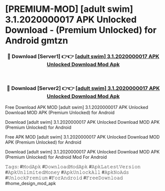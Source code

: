 # [PREMIUM-MOD] [adult swim] 3.1.2020000017 APK Unlocked Download - (Premium Unlocked) for Android gmtzn



<div align="center">
<h3>🔴 Download [Server1] 👉👉 <a href="https://momento.my/?title=[adult_swim]_3.1.2020000017_APK_Unlocked_Download">[adult swim] 3.1.2020000017 APK Unlocked Download Mod Apk</a></h3><br>

<h3>🔴 Download [Server2] 👉👉 <a href="https://momento.my/?title=[adult_swim]_3.1.2020000017_APK_Unlocked_Download">[adult swim] 3.1.2020000017 APK Unlocked Download Mod Apk</a></h3>
</div>



Free Download APK MOD [adult swim] 3.1.2020000017 APK Unlocked Download MOD APK (Premium Unlocked) for Android

Download [adult swim] 3.1.2020000017 APK Unlocked Download MOD APK (Premium Unlocked) for Android

Free APK MOD [adult swim] 3.1.2020000017 APK Unlocked Download MOD APK (Premium Unlocked) for Android

Download [adult swim] 3.1.2020000017 APK Unlocked Download MOD APK (Premium Unlocked) for Android Mod For Android

𝚃𝚊𝚐𝚜: #𝙼𝚘𝚍𝙰𝚙𝚔 #𝙳𝚘𝚠𝚗𝚕𝚘𝚊𝚍𝙼𝚘𝚍𝙰𝚙𝚔 #𝙰𝚙𝚔𝙻𝚊𝚝𝚎𝚜𝚝𝚅𝚎𝚛𝚜𝚒𝚘𝚗 #𝙰𝚙𝚔𝚄𝚗𝚕𝚒𝚖𝚒𝚝𝚎𝚍𝙼𝚘𝚗𝚎𝚢 #𝙰𝚙𝚔𝚄𝚗𝚕𝚘𝚌𝚔𝙰𝚕𝚕 #𝙰𝚙𝚔𝙽𝚘𝙰𝚍𝚜 #𝚄𝚗𝚕𝚘𝚌𝚔𝙿𝚛𝚎𝚖𝚒𝚞𝚖 #𝙵𝚘𝚛𝙰𝚗𝚍𝚛𝚘𝚒𝚍 #𝙵𝚛𝚎𝚎𝙳𝚘𝚠𝚗𝚕𝚘𝚊𝚍 #home_design_mod_apk
